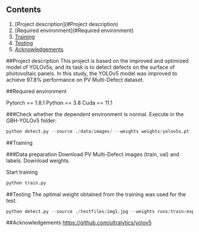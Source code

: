 ## Contents
1. [Project description](#Project description)
2. [Required environment](#Required environment)
3. [Training](#Training)
4. [Testing](#Testing)
5. [Acknowledgements](#Acknowledgements)

##Project description
This project is based on the improved and optimized model of YOLOv5s, and its task is to detect defects on the surface of photovoltaic panels. In this study, the YOLOv5 model was improved to achieve 97.8% performance on PV Multi-Defect dataset.

##Required environment

Pytorch == 1.8.1
Python == 3.8
Cuda == 11.1

###Check whether the dependent environment is normal.
Execute in the GBH-YOLOv5 folder:
```python
python detect.py --source ./data/images/ --weights weights/yolov5s.pt
```

##Training

###Data preparation
Download PV Multi-Defect images (train, val) and labels.
Download weights. 

Start training
```python
python train.py
```

##Testing
The optimal weight obtained from the training was used for the test.
```python
python detect.py --source ./testfiles/img1.jpg --weights runs/train/exp/weights/best.pt
```


##Acknowledgements
https://github.com/ultralytics/yolov5


